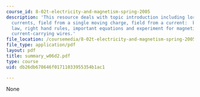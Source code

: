 ```yaml
---
course_id: 8-02t-electricity-and-magnetism-spring-2005
description: 'This resource deals with topic introduction including lorenz force on
  currents, field from a single moving charge, field from a current:  biot-savart
  law, right hand rules, important equations and experiment for magnetic force on
  current-carrying wires.'
file_location: /coursemedia/8-02t-electricity-and-magnetism-spring-2005/db26db678646f01711033955354b1ac1_summary_w06d2.pdf
file_type: application/pdf
layout: pdf
title: summary_w06d2.pdf
type: course
uid: db26db678646f01711033955354b1ac1

---
```

None